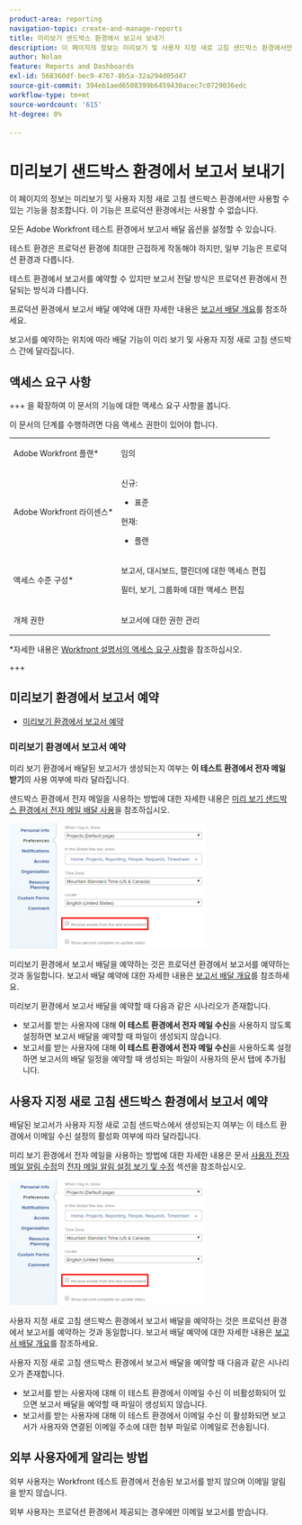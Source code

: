 ```yaml
---
product-area: reporting
navigation-topic: create-and-manage-reports
title: 미리보기 샌드박스 환경에서 보고서 보내기
description: 이 페이지의 정보는 미리보기 및 사용자 지정 새로 고침 샌드박스 환경에서만 사용할 수 있는 기능을 참조합니다. 이 기능은 프로덕션 환경에서는 사용할 수 없습니다.
author: Nolan
feature: Reports and Dashboards
exl-id: 568360df-bec9-4767-8b5a-32a294d05d47
source-git-commit: 394eb1aed6508399b6459430acec7c0729036edc
workflow-type: tm+mt
source-wordcount: '615'
ht-degree: 0%

---
```


# 미리보기 샌드박스 환경에서 보고서 보내기

<!-- Audited: 11/2024 -->

이 페이지의 정보는 미리보기 및 사용자 지정 새로 고침 샌드박스 환경에서만 사용할 수 있는 기능을 참조합니다. 이 기능은 프로덕션 환경에서는 사용할 수 없습니다.

모든 Adobe Workfront 테스트 환경에서 보고서 배달 옵션을 설정할 수 있습니다.

<!--
<p data-mc-conditions="QuicksilverOrClassic.Draft mode">For information about the Workfront test environments, see the "Workfront Testing Environments" section. (NOTE:&nbsp;drafted - link this section)</p>
-->

테스트 환경은 프로덕션 환경에 최대한 근접하게 작동해야 하지만, 일부 기능은 프로덕션 환경과 다릅니다.

테스트 환경에서 보고서를 예약할 수 있지만 보고서 전달 방식은 프로덕션 환경에서 전달되는 방식과 다릅니다.

프로덕션 환경에서 보고서 배달 예약에 대한 자세한 내용은 [보고서 배달 개요](../../../reports-and-dashboards/reports/creating-and-managing-reports/set-up-report-deliveries.md)를 참조하세요.

보고서를 예약하는 위치에 따라 배달 기능이 미리 보기 및 사용자 지정 새로 고침 샌드박스 간에 달라집니다.

## 액세스 요구 사항

+++ 을 확장하여 이 문서의 기능에 대한 액세스 요구 사항을 봅니다.

이 문서의 단계를 수행하려면 다음 액세스 권한이 있어야 합니다.

<table style="table-layout:auto"> 
 <col> 
 <col> 
 <tbody> 
  <tr> 
   <td role="rowheader">Adobe Workfront 플랜*</td> 
   <td> <p>임의</p> </td> 
  </tr> 
  <tr> 
   <td role="rowheader">Adobe Workfront 라이센스*</td> 
      <td> 
      <p>신규:</p>
         <ul>
         <li><p>표준</p></li>
         </ul>
      <p>현재:</p>
         <ul>
         <li><p>플랜</p></li>
         </ul>
   </td>
  </tr> 
  <tr> 
   <td role="rowheader">액세스 수준 구성*</td> 
   <td> <p>보고서, 대시보드, 캘린더에 대한 액세스 편집</p> <p>필터, 보기, 그룹화에 대한 액세스 편집</p></td> 
  </tr> 
  <tr> 
   <td role="rowheader">개체 권한</td> 
   <td> <p>보고서에 대한 권한 관리</p></td> 
  </tr> 
 </tbody> 
</table>

*자세한 내용은 [Workfront 설명서의 액세스 요구 사항](/help/quicksilver/administration-and-setup/add-users/access-levels-and-object-permissions/access-level-requirements-in-documentation.md)을 참조하십시오.

+++

## 미리보기 환경에서 보고서 예약

* [미리보기 환경에서 보고서 예약](#schedule-reports-in-the-preview-environment)

### 미리보기 환경에서 보고서 예약

미리 보기 환경에서 배달된 보고서가 생성되는지 여부는 **이 테스트 환경에서 전자 메일 받기**&#x200B;의 사용 여부에 따라 달라집니다.

샌드박스 환경에서 전자 메일을 사용하는 방법에 대한 자세한 내용은 [미리 보기 샌드박스 환경에서 전자 메일 배달 사용](../../../workfront-basics/using-notifications/enable-delivery-emails-from-preview-sandbox-environment.md)을 참조하십시오.

![](assets/receive-emails-from-sandbox-setting-edit-350x223.png)

미리보기 환경에서 보고서 배달을 예약하는 것은 프로덕션 환경에서 보고서를 예약하는 것과 동일합니다. 보고서 배달 예약에 대한 자세한 내용은 [보고서 배달 개요](../../../reports-and-dashboards/reports/creating-and-managing-reports/set-up-report-deliveries.md)를 참조하세요.

미리보기 환경에서 보고서 배달을 예약할 때 다음과 같은 시나리오가 존재합니다.

* 보고서를 받는 사용자에 대해 **이 테스트 환경에서 전자 메일 수신**&#x200B;을 사용하지 않도록 설정하면 보고서 배달을 예약할 때 파일이 생성되지 않습니다.
* 보고서를 받는 사용자에 대해 **이 테스트 환경에서 전자 메일 수신**&#x200B;을 사용하도록 설정하면 보고서의 배달 일정을 예약할 때 생성되는 파일이 사용자의 문서 탭에 추가됩니다.

## 사용자 지정 새로 고침 샌드박스 환경에서 보고서 예약

배달된 보고서가 사용자 지정 새로 고침 샌드박스에서 생성되는지 여부는 이 테스트 환경에서 이메일 수신 설정의 활성화 여부에 따라 달라집니다.

미리 보기 환경에서 전자 메일을 사용하는 방법에 대한 자세한 내용은 문서 [사용자 전자 메일 알림 수정](../../../workfront-basics/using-notifications/activate-or-deactivate-your-own-event-notifications.md)의 [전자 메일 알림 설정 보기 및 수정](../../../workfront-basics/using-notifications/activate-or-deactivate-your-own-event-notifications.md#view) 섹션을 참조하십시오.

![](assets/receive-emails-from-sandbox-setting-edit-350x223.png)

사용자 지정 새로 고침 샌드박스 환경에서 보고서 배달을 예약하는 것은 프로덕션 환경에서 보고서를 예약하는 것과 동일합니다. 보고서 배달 예약에 대한 자세한 내용은 [보고서 배달 개요](../../../reports-and-dashboards/reports/creating-and-managing-reports/set-up-report-deliveries.md)를 참조하세요.

사용자 지정 새로 고침 샌드박스 환경에서 보고서 배달을 예약할 때 다음과 같은 시나리오가 존재합니다.

* 보고서를 받는 사용자에 대해 이 테스트 환경에서 이메일 수신 이 비활성화되어 있으면 보고서 배달을 예약할 때 파일이 생성되지 않습니다.
* 보고서를 받는 사용자에 대해 이 테스트 환경에서 이메일 수신 이 활성화되면 보고서가 사용자와 연결된 이메일 주소에 대한 첨부 파일로 이메일로 전송됩니다.

## 외부 사용자에게 알리는 방법

외부 사용자는 Workfront 테스트 환경에서 전송된 보고서를 받지 않으며 이메일 알림을 받지 않습니다.

외부 사용자는 프로덕션 환경에서 제공되는 경우에만 이메일 보고서를 받습니다.
